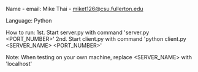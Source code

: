 Name - email:
  Mike Thai - miket126@csu.fullerton.edu
  

Language: Python  

How to run:
  1st. Start server.py with command 'server.py <PORT_NUMBER>'
  2nd. Start client.py with command 'python client.py <SERVER_NAME> <PORT_NUMBER>'  

Note:
  When testing on your own machine, replace <SERVER_NAME> with 'localhost'
